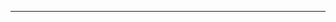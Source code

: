 <!--
CO_OP_TRANSLATOR_METADATA:
{
  "original_hash": "b12098603dc3061d3cdac77ecce93658",
  "translation_date": "2025-08-28T18:24:36+00:00",
  "source_file": "03-CoreGenerativeAITechniques/README.md",
  "language_code": "en"
}
-->


---

